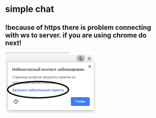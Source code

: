 # simple chat

## !because of https there is problem connecting with ws to server. if you are using chrome do next!

![tutorial](doit.png)
